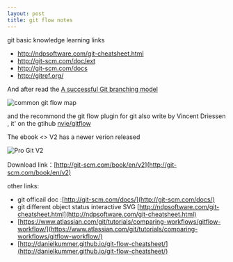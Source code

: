 ```yaml
---
layout: post
title: git flow notes
---
```


git basic knowledge learning links 

- <http://ndpsoftware.com/git-cheatsheet.html>
- <http://git-scm.com/doc/ext>
- <http://git-scm.com/docs>
- <http://gitref.org/>


And after read the [A successful Git branching model](http://nvie.com/posts/a-successful-git-branching-model/)

![common git flow map](http://nvie.com/img/git-model@2x.png)

and the recommond the  git flow plugin for git also write by Vincent Driessen  , it' on the gtihub [nvie/gitflow](https://github.com/nvie/gitflow)

The ebook <<Pro Git>> V2  has a newer verion released 

![Pro Git V2](http://git-scm.com/images/progit2.png)

Download link：[http://git-scm.com/book/en/v2](http://git-scm.com/book/en/v2)

other links:

- git officail doc :[http://git-scm.com/docs/](http://git-scm.com/docs/)
- git different object status interactive SVG [http://ndpsoftware.com/git-cheatsheet.html](http://ndpsoftware.com/git-cheatsheet.html)
- [https://www.atlassian.com/git/tutorials/comparing-workflows/gitflow-workflow/](https://www.atlassian.com/git/tutorials/comparing-workflows/gitflow-workflow/)
- [http://danielkummer.github.io/git-flow-cheatsheet/](http://danielkummer.github.io/git-flow-cheatsheet/)
